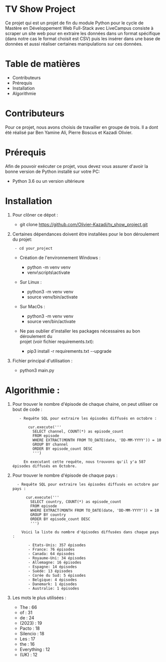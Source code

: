 # TV Show Project

Ce projet qui est un projet de fin du module Python pour le cycle de Mastère en Développement Web Full-Stack avec LiveCampus consiste à scraper un site web pour en extraire les données dans un format spécifique (dans notre cas le format choisit est CSV) puis les insérer dans une base de données et aussi réaliser certaines manipulations sur ces données.

# Table de matières

* Contributeurs
* Prérequis
* Installation
* Algorithmie

# Contributeurs

Pour ce projet, nous avons choisis de travailler en groupe de trois. Il a dont été réalisé par Ben Yamine Ali, Pierre Boscus et Kazadi Olivier.

# Prérequis

Afin de pouvoir exécuter ce projet, vous devez vous assurer d'avoir la bonne version de Python installé sur votre PC:

* Python 3.6 ou un version ultérieure

# Installation

1. Pour clôner ce dépot :

   * git clone https://github.com/Olivier-Kazadi/tv_show_project.git
   
2. Certaines dépendances doivent être installées pour le bon déroulement du projet:

        - cd your_project

   * Création de l'environnement Windows :

        - python -m venv venv
        - venv\scripts\activate

   * Sur Linux :

        - python3 -m venv venv
        - source venv/bin/activate

   * Sur MacOs :

        - python3 -m venv venv
        - source ven/bin/activate

   * Ne pas oublier d'installer les packages nécessaires au bon déroulement du   
     projet (voir fichier requirements.txt):

        - pip3 install -r requirements.txt --upgrade
   
3. Fichier principal d'utilisation :

   * python3 main.py

# Algorithmie :

1. Pour trouver le nombre d'épisode de chaque chaine, on peut utiliser ce bout de code :

          - Requête SQL pour extraire les épisodes diffusés en octobre :
   
              cur.execute('''
                SELECT channel, COUNT(*) as episode_count
                FROM episode
                WHERE EXTRACT(MONTH FROM TO_DATE(date, 'DD-MM-YYYY')) = 10
                GROUP BY channel
                ORDER BY episode_count DESC
                ''')

            En executant cette requête, nous trouvons qu'il y'a 587 épisodes diffusés en Octobre.
   
3.  Pour trouver le nombre d'épisode de chaque pays :

          - Requête SQL pour extraire les épisodes diffusés en octobre par pays :
    
              cur.execute('''
                SELECT country, COUNT(*) as episode_count
                FROM episode
                WHERE EXTRACT(MONTH FROM TO_DATE(date, 'DD-MM-YYYY')) = 10
                GROUP BY country
                ORDER BY episode_count DESC
                ''')
    
            Voici la liste du nombre d'épisodes diffusées dans chaque pays :

               - Etats-Unis: 357 épisodes
               - France: 76 épisodes
               - Canada: 64 épisodes
               - Royaume-Uni: 34 épisodes
               - Allemagne: 16 épisodes
               - Espagne: 14 épisodes
               - Suède: 13 épisodes
               - Corée du Sud: 5 épisodes
               - Belgique: 4 épisodes
               - Danemark: 1 épisodes
               - Australie: 1 épisodes
    
5.  Les mots le plus utilisées :

    * The : 66
    * of : 31
    * de : 24
    * (2023) : 19
    * Pacto : 18
    * Silencio : 18
    * Les : 17
    * the : 16
    * Everything : 12
    * (UK) : 12
